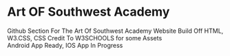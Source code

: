 # Art OF Southwest Academy
Github Section For The Art Of Southwest Academy Website
Build Off HTML, W3.CSS, CSS
Credit To W3SCHOOLS for some Assets
<br>
Android App Ready, IOS App In Progress
